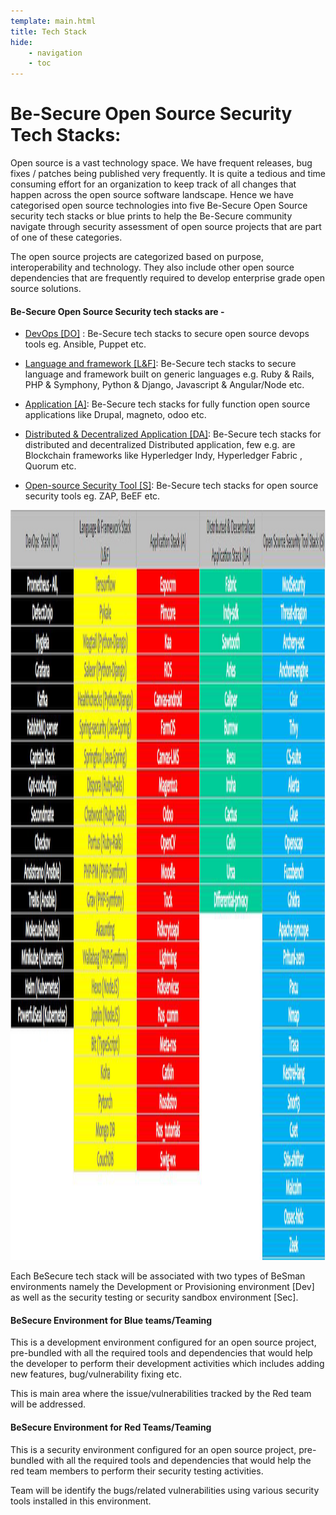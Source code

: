```yaml
---
template: main.html
title: Tech Stack
hide: 
    - navigation
    - toc
---
```



<h1> Be-Secure Open Source Security Tech Stacks: </h1>

<p> Open source is a vast technology space. We have frequent releases, bug fixes / patches being published very frequently. It is quite a tedious and time consuming effort for an organization to keep track of all changes that happen across the open source software landscape. Hence we have categorised open source technologies into five Be-Secure Open Source security tech stacks or blue prints to help the Be-Secure community navigate through security assessment of open source projects that are part of one of these categories. </p>

<p> The open source projects are categorized based on purpose, interoperability and technology. They also include other open source dependencies that are frequently required to develop enterprise grade open source solutions. </p>

<h4> Be-Secure Open Source Security tech stacks are - </h4>

* [DevOps [DO]](./bes-devops-tech-stack.md) : Be-Secure tech stacks to secure open source devops tools eg. Ansible, Puppet etc.  

* [Language and framework [L&F]](./bes-lang-framework-tech-stack.md): Be-Secure tech stacks to secure language and framework built on generic languages e.g. Ruby & Rails, PHP & Symphony, Python & Django, Javascript & Angular/Node etc.

* [Application [A]](./bes-app-tech-stack.md): Be-Secure tech stacks for fully function open source applications like Drupal, magneto, odoo etc. 

* [Distributed & Decentralized Application [DA]](./bes-dist-decent-tech-stack.md): Be-Secure tech stacks for distributed and decentralized Distributed application, few e.g. are Blockchain frameworks like Hyperledger Indy, Hyperledger Fabric , Quorum etc. 

* [Open-source Security Tool [S]](./bes-open-source-security-tool-tech-stack.md): Be-Secure tech stacks for open source security tools eg. ZAP, BeEF etc. 

<img src="../assets/images/tech_stack_list_image.png" alt="Tech stack image" width="900px" height="1200px">

<p> Each BeSecure tech stack will be associated with two types of BeSman environments namely the Development or Provisioning environment [Dev] as well as the security testing or security sandbox environment [Sec]. </p>


<h4> BeSecure Environment for Blue teams/Teaming </h4>

<p> This is a development environment configured for an open source project, pre-bundled with all the required tools and dependencies that would help the developer to perform their development activities which includes adding new features, bug/vulnerability fixing etc. </p>
<p>This is main area where the issue/vulnerabilities tracked by the Red team will be addressed. 
 </p>

<h4> BeSecure Environment for Red Teams/Teaming </h4>

<p> This is a security environment configured for an open source project, pre-bundled with all the required tools and dependencies that would help the red team members to perform their security testing activities.</p>
<p>Team will be identify the bugs/related vulnerabilities using various security tools installed in this environment. 
 </p>




